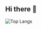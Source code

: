 ## Hi there 👋

![Top Langs](https://github-readme-stats.vercel.app/api/top-langs/?username=aStringCat&layout=donut-vertical&hide=Jupyter)
